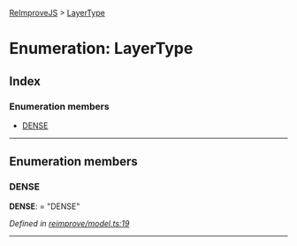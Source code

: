 [ReImproveJS](../README.md) > [LayerType](../enums/layertype.md)

# Enumeration: LayerType

## Index

### Enumeration members

* [DENSE](layertype.md#dense)

---

## Enumeration members

<a id="dense"></a>

###  DENSE

**DENSE**:  = "DENSE"

*Defined in [reimprove/model.ts:19](https://github.com/Pravez/FurnishJS/blob/8ae2d2d/src/reimprove/model.ts#L19)*

___

